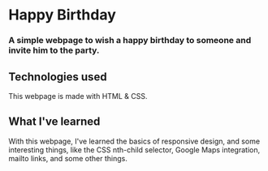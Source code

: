 # Happy Birthday
### A simple webpage to wish a happy birthday to someone and invite him to the party.

## Technologies used

This webpage is made with HTML & CSS.

## What I've learned

With this webpage, I've learned the basics of
responsive design, and some interesting things, like
the CSS nth-child selector, Google Maps integration,
mailto links, and some other things.